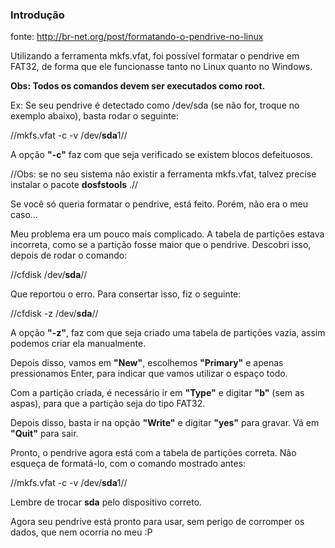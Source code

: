 ### Introdução
fonte: http://br-net.org/post/formatando-o-pendrive-no-linux

Utilizando a ferramenta mkfs.vfat, foi possível formatar o pendrive em FAT32, de forma que ele funcionasse tanto no Linux quanto no Windows.

**Obs: Todos os comandos devem ser executados como root.**

Ex: Se seu pendrive é detectado como /dev/sda (se não for, troque no exemplo abaixo), basta rodar o seguinte:

//mkfs.vfat -c -v /dev/**sda**1//

A opção **"-c"** faz com que seja verificado se existem blocos defeituosos.

//Obs: se no seu sistema não existir a ferramenta mkfs.vfat, talvez precise instalar o pacote **dosfstools** .//

Se você só queria formatar o pendrive, está feito. Porém, não era o meu caso...

Meu problema era um pouco mais complicado. A tabela de partições estava incorreta, como se a partição fosse maior que o pendrive. Descobri isso, depois de rodar o comando:

//cfdisk /dev/**sda**//

Que reportou o erro. Para consertar isso, fiz o seguinte:

//cfdisk -z /dev/**sda**//

A opção **"-z"**, faz com que seja criado uma tabela de partições vazia, assim podemos criar ela manualmente.

Depois disso, vamos em **"New"**, escolhemos **"Primary"** e apenas pressionamos Enter, para indicar que vamos utilizar o espaço todo.

Com a partição criada, é necessário ir em **"Type"** e digitar **"b"** (sem as aspas), para que a partição seja do tipo FAT32.

Depois disso, basta ir na opção **"Write"** e digitar **"yes"** para gravar. Vá em **"Quit"** para sair.

Pronto, o pendrive agora está com a tabela de partições correta. Não esqueça de formatá-lo, com o comando mostrado antes:

//mkfs.vfat -c -v /dev/**sda**1//

Lembre de trocar **sda** pelo dispositivo correto.

Agora seu pendrive está pronto para usar, sem perigo de corromper os dados, que nem ocorria no meu :P